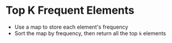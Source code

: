 # Top K Frequent Elements
* Use a map to store each element's frequency 
* Sort the map by frequency, then return all the top `k` elements
